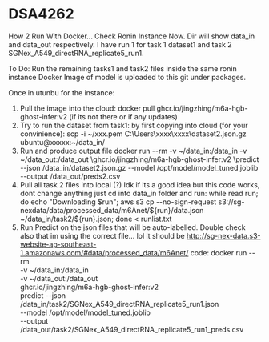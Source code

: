 # DSA4262

How 2 Run With Docker... Check Ronin Instance Now. Dir will show data_in and data_out respectively. I have run 1 for task 1 dataset1 and task 2 SGNex_A549_directRNA_replicate5_run1.

To Do:
Run the remaining tasks1 and task2 files inside the same ronin instance
Docker Image of model is uploaded to this git under packages.

Once in utunbu for the instance: 
1) Pull the image into the cloud:          docker pull ghcr.io/jingzhing/m6a-hgb-ghost-infer:v2 (if its not there or if any updates)
2) Try to run the dataset from task1: by first copying into cloud (for your convinience):            scp -i ~/xxx.pem C:\Users\xxxx\xxxx\dataset2.json.gz ubuntu@xxxxx:~/data_in/
3) Run and produce output file            docker run --rm \-v ~/data_in:/data_in \-v ~/data_out:/data_out \ghcr.io/jingzhing/m6a-hgb-ghost-infer:v2 \predict --json /data_in/dataset2.json.gz \--model /opt/model/model_tuned.joblib \--output /data_out/preds2.csv
4) Pull all task 2 files into local (?) Idk if its a good idea but this code works, dont change anything just cd into data_in folder and run:                                                                                                                               while read run; do   echo "Downloading $run";   aws s3 cp --no-sign-request     s3://sg-nexdata/data/processed_data/m6Anet/${run}/data.json     ~/data_in/task2/${run}.json; done < runlist.txt
5) Run Predict on the json files that will be auto-labelled. Double check also that im using the correct file... lol it should be 
http://sg-nex-data.s3-website-ap-southeast-1.amazonaws.com/#data/processed_data/m6Anet/
code: docker run --rm \
  -v ~/data_in:/data_in \
  -v ~/data_out:/data_out \
  ghcr.io/jingzhing/m6a-hgb-ghost-infer:v2 \
  predict --json /data_in/task2/SGNex_A549_directRNA_replicate5_run1.json \
          --model /opt/model/model_tuned.joblib \
          --output /data_out/task2/SGNex_A549_directRNA_replicate5_run1_preds.csv
